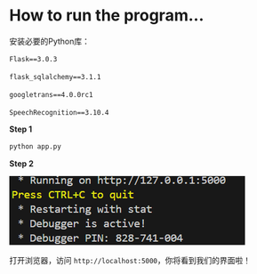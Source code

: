 # How to run the program...

安装必要的Python库：

```
Flask==3.0.3

flask_sqlalchemy==3.1.1

googletrans==4.0.0rc1

SpeechRecognition==3.10.4
```

**Step 1**

```cmd
python app.py
```

**Step 2**

![](img\img1.png)

打开浏览器，访问 `http://localhost:5000`，你将看到我们的界面啦！